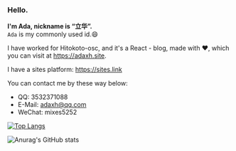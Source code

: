 ### Hello.

**I'm Ada, nickname is “立华”.**   
`Ada` is my commonly used id.😄

I have worked for Hitokoto-osc, and it's a React - blog, made with ❤️, which you can visit at <https://adaxh.site>.

I have a sites platform: <https://sites.link>

You can contact me by these way below:
*  QQ: 3532371088
*  E-Mail: <adaxh@qq.com>
*  WeChat: mixes5252

[![Top Langs](https://github-readme-stats.vercel.app/api/top-langs/?username=adaxh&hide=SCSS,LESS)](https://github.com/anuraghazra/github-readme-stats)

![Anurag's GitHub stats](https://github-readme-stats.vercel.app/api?username=adaxh&show_icons=true&theme=flag-india)
